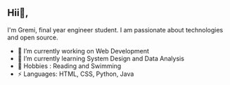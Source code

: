 ## Hii👋, 
I'm Gremi, final year engineer student. I am passionate about technologies and open source.


- 🔭 I’m currently working on Web Development
- 🌱 I’m currently learning System Design and Data Analysis
- 💬 Hobbies : Reading and Swimming
-  ⚡ Languages: HTML, CSS, Python, Java
